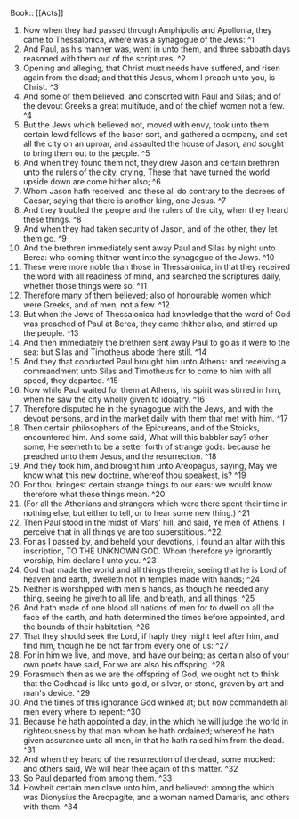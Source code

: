  Book:: [[Acts]]
 1. Now when they had passed through Amphipolis and Apollonia, they came to Thessalonica, where was a synagogue of the Jews: ^1
 2. And Paul, as his manner was, went in unto them, and three sabbath days reasoned with them out of the scriptures, ^2
 3. Opening and alleging, that Christ must needs have suffered, and risen again from the dead; and that this Jesus, whom I preach unto you, is Christ. ^3
 4. And some of them believed, and consorted with Paul and Silas; and of the devout Greeks a great multitude, and of the chief women not a few. ^4
 5. But the Jews which believed not, moved with envy, took unto them certain lewd fellows of the baser sort, and gathered a company, and set all the city on an uproar, and assaulted the house of Jason, and sought to bring them out to the people. ^5
 6. And when they found them not, they drew Jason and certain brethren unto the rulers of the city, crying, These that have turned the world upside down are come hither also; ^6
 7. Whom Jason hath received: and these all do contrary to the decrees of Caesar, saying that there is another king, one Jesus. ^7
 8. And they troubled the people and the rulers of the city, when they heard these things. ^8
 9. And when they had taken security of Jason, and of the other, they let them go. ^9
 10. And the brethren immediately sent away Paul and Silas by night unto Berea: who coming thither went into the synagogue of the Jews. ^10
 11. These were more noble than those in Thessalonica, in that they received the word with all readiness of mind, and searched the scriptures daily, whether those things were so. ^11
 12. Therefore many of them believed; also of honourable women which were Greeks, and of men, not a few. ^12
 13. But when the Jews of Thessalonica had knowledge that the word of God was preached of Paul at Berea, they came thither also, and stirred up the people. ^13
 14. And then immediately the brethren sent away Paul to go as it were to the sea: but Silas and Timotheus abode there still. ^14
 15. And they that conducted Paul brought him unto Athens: and receiving a commandment unto Silas and Timotheus for to come to him with all speed, they departed. ^15
 16. Now while Paul waited for them at Athens, his spirit was stirred in him, when he saw the city wholly given to idolatry. ^16
 17. Therefore disputed he in the synagogue with the Jews, and with the devout persons, and in the market daily with them that met with him. ^17
 18. Then certain philosophers of the Epicureans, and of the Stoicks, encountered him. And some said, What will this babbler say? other some, He seemeth to be a setter forth of strange gods: because he preached unto them Jesus, and the resurrection. ^18
 19. And they took him, and brought him unto Areopagus, saying, May we know what this new doctrine, whereof thou speakest, is? ^19
 20. For thou bringest certain strange things to our ears: we would know therefore what these things mean. ^20
 21. (For all the Athenians and strangers which were there spent their time in nothing else, but either to tell, or to hear some new thing.) ^21
 22. Then Paul stood in the midst of Mars' hill, and said, Ye men of Athens, I perceive that in all things ye are too superstitious. ^22
 23. For as I passed by, and beheld your devotions, I found an altar with this inscription, TO THE UNKNOWN GOD. Whom therefore ye ignorantly worship, him declare I unto you. ^23
 24. God that made the world and all things therein, seeing that he is Lord of heaven and earth, dwelleth not in temples made with hands; ^24
 25. Neither is worshipped with men's hands, as though he needed any thing, seeing he giveth to all life, and breath, and all things; ^25
 26. And hath made of one blood all nations of men for to dwell on all the face of the earth, and hath determined the times before appointed, and the bounds of their habitation; ^26
 27. That they should seek the Lord, if haply they might feel after him, and find him, though he be not far from every one of us: ^27
 28. For in him we live, and move, and have our being; as certain also of your own poets have said, For we are also his offspring. ^28
 29. Forasmuch then as we are the offspring of God, we ought not to think that the Godhead is like unto gold, or silver, or stone, graven by art and man's device. ^29
 30. And the times of this ignorance God winked at; but now commandeth all men every where to repent: ^30
 31. Because he hath appointed a day, in the which he will judge the world in righteousness by that man whom he hath ordained; whereof he hath given assurance unto all men, in that he hath raised him from the dead. ^31
 32. And when they heard of the resurrection of the dead, some mocked: and others said, We will hear thee again of this matter. ^32
 33. So Paul departed from among them. ^33
 34. Howbeit certain men clave unto him, and believed: among the which was Dionysius the Areopagite, and a woman named Damaris, and others with them. ^34
